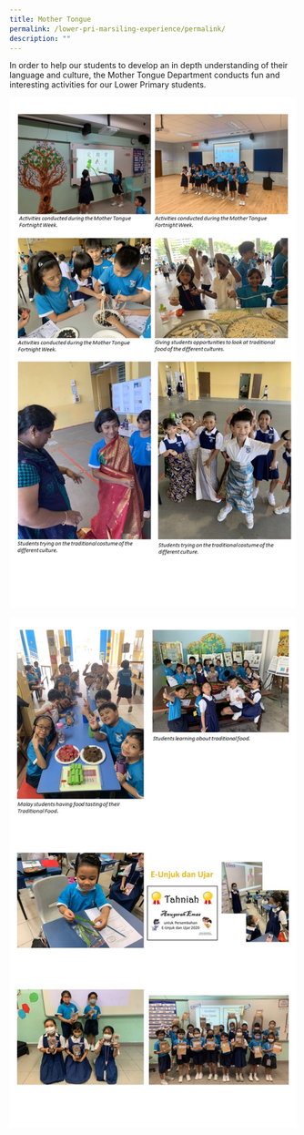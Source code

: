 ```yaml
---
title: Mother Tongue
permalink: /lower-pri-marsiling-experience/permalink/
description: ""
---
```

In order to help our students to develop an in depth understanding of their language and culture, the Mother Tongue Department conducts fun and interesting activities for our Lower Primary students.

![](/images/LP%20MPS%20Experience/MT%201.jpeg)

![](/images/LP%20MPS%20Experience/MT%202.jpeg)